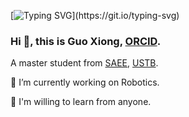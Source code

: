 [![Typing SVG](https://readme-typing-svg.herokuapp.com?font=Fira+Code&pause=1000&width=435&lines=Hi%2C+this+is+Guo+Xiong.+;Welcome!)](https://git.io/typing-svg)
### Hi 👋, this is Guo Xiong, [ORCID](https://orcid.org/0000-0002-3604-4895).
A master student from [SAEE](http://saee.ustb.edu.cn), [USTB](https://www.ustb.edu.cn).

<!--
**guoxxiong/guoxxiong** is a ✨ _special_ ✨ repository because its `README.md` (this file) appears on your GitHub profile.

Here are some ideas to get you started:

- 🔭 I’m currently working on ...
- 🌱 I’m currently learning ...
- 👯 I’m looking to collaborate on ...
- 🤔 I’m looking for help with ...
- 💬 Ask me about ...
- 📫 How to reach me: ...
- 😄 Pronouns: ...
- ⚡ Fun fact: ...
-->

🔭 I’m currently working on Robotics.

🌱 I'm willing to learn from anyone.
